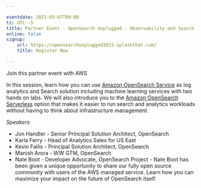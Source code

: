 ```yaml
---

eventdate: 2023-03-07T09:00
tz: UTC -5
title: Partner Event - OpenSearch Unplugged - Observability and Search 
online: false
signup:
    url: https://opensearchunplugged3923.splashthat.com/
    title: Register Now

---
```


Join this partner event with AWS

In this session, learn how you can use [Amazon OpenSearch Service](https://aws.amazon.com/opensearch-service/) as log analytics and Search solution including machine learning services with two hands on labs. We will also introduce you to the [Amazon OpenSearch Serverless](https://aws.amazon.com/opensearch-service/features/serverless/) option that makes it easier to run search and analytics workloads without having to think about infrastructure management.

*Speakers*

- Jon Handler - Senior Principal Solution Architect, OpenSearch
- Karla Ferry - Head of Analytics Sales for US East
- Kevin Fallis - Principal Solution Architect, OpenSearch
- Manish Arora - WW GTM, OpenSearch
- Nate Boot - Developer Advocate, OpenSearch Project - Nate Boot has been given a unique opportunity to share our fully open source community with users of the AWS managed service. Learn how you can maximize your impact on the future of OpenSearch itself.
